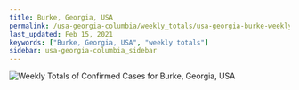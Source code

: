 ```yaml
---
title: Burke, Georgia, USA
permalink: /usa-georgia-columbia/weekly_totals/usa-georgia-burke-weekly_totals.html
last_updated: Feb 15, 2021
keywords: ["Burke, Georgia, USA", "weekly totals"]
sidebar: usa-georgia-columbia_sidebar
---
```


![Weekly Totals of Confirmed Cases for Burke, Georgia, USA](/covid_tracker/images/graphs/usa-georgia-burke-weekly_totals_graph.png)
